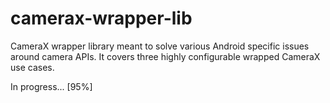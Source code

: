 # camerax-wrapper-lib

CameraX wrapper library meant to solve various Android specific issues around camera APIs. 
It covers three highly configurable wrapped CameraX use cases. 

In progress... [95%]
